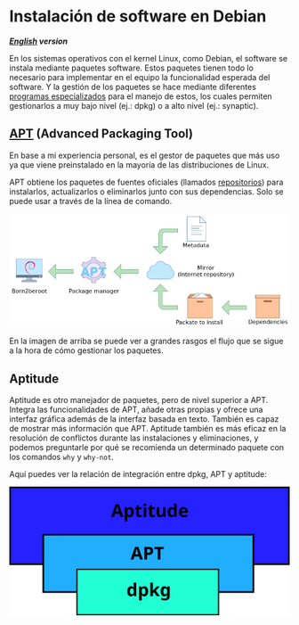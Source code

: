 # Instalación de software en Debian
***[English](4_Debian_Package_Management.md) version***

En los sistemas operativos con el kernel Linux, como Debian, el software se instala mediante paquetes software. Estos paquetes tienen todo lo necesario para implementar en el equipo la funcionalidad esperada del software. Y la gestión de los paquetes se hace mediante diferentes[ programas especializados](https://www.debian.org/doc/manuals/debian-faq/pkgtools.en.html) para el manejo de estos, los cuales permiten gestionarlos a muy bajo nivel (ej.: dpkg) o a alto nivel (ej.: synaptic).

## [APT](https://wiki.debian.org/es/Apt) (**A**dvanced **P**ackaging **T**ool)
En base a mi experiencia personal, es el gestor de paquetes que más uso ya que viene preinstalado en la mayoría de las distribuciones de Linux.

APT obtiene los paquetes de fuentes oficiales (llamados [repositorios](https://wiki.debian.org/DebianRepository)) para instalarlos, actualizarlos o eliminarlos junto con sus dependencias. Solo se puede usar a través de la línea de comando.

![Flujo de cómo se gestionan los paquetes a instalar](Package_installation_flow.png)

En la imagen de arriba se puede ver a grandes rasgos el flujo que se sigue a la hora de cómo gestionar los paquetes.

## Aptitude
Aptitude es otro manejador de paquetes, pero de nivel superior a APT. Integra las funcionalidades de APT, añade otras propias y ofrece una interfaz gráfica además de la interfaz basada en texto. También es capaz de mostrar más información que APT. Aptitude también es más eficaz en la resolución de conflictos durante las instalaciones y eliminaciones, y podemos preguntarle por qué se recomienda un determinado paquete con los comandos `why` y `why-not`.

Aquí puedes ver la relación de integración entre dpkg, APT y aptitude:

![Diagrama de dependecia entre administradores de paquetes](Package_manager_relations.png)
